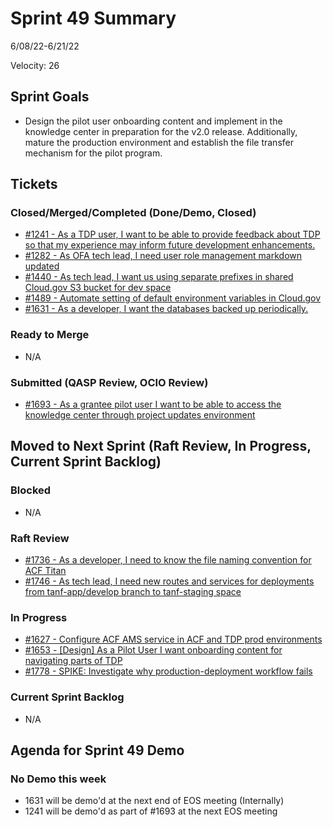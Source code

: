 # Sprint 49 Summary
6/08/22-6/21/22

Velocity: 26
## Sprint Goals
* Design the pilot user onboarding content and implement in the knowledge center in preparation for the v2.0 release. Additionally, mature the production environment and establish the file transfer mechanism for the pilot program.
 

## Tickets
### Closed/Merged/Completed (Done/Demo, Closed)
* [#1241 - As a TDP user, I want to be able to provide feedback about TDP so that my experience may inform future development enhancements.](https://github.com/raft-tech/TANF-app/issues/1241)
* [#1282 - As OFA tech lead, I need user role management markdown updated](https://github.com/raft-tech/TANF-app/issues/1282)
* [#1440 - As tech lead, I want us using separate prefixes in shared Cloud.gov S3 bucket for dev space](https://github.com/raft-tech/TANF-app/issues/1440)
* [#1489 - Automate setting of default environment variables in Cloud.gov](https://github.com/raft-tech/TANF-app/issues/1489)
* [#1631 - As a developer, I want the databases backed up periodically.](https://github.com/raft-tech/TANF-app/issues/1631)
### Ready to Merge
* N/A

### Submitted (QASP Review, OCIO Review)
* [#1693 - As a grantee pilot user I want to be able to access the knowledge center through project updates environment](https://github.com/raft-tech/TANF-app/issues/1693)

## Moved to Next Sprint (Raft Review, In Progress, Current Sprint Backlog)

### Blocked
* N/A
### Raft Review
* [#1736 - As a developer, I need to know the file naming convention for ACF Titan](https://github.com/raft-tech/TANF-app/issues/1736)
* [#1746 - As tech lead, I need new routes and services for deployments from tanf-app/develop branch to tanf-staging space](https://github.com/raft-tech/TANF-app/issues/1746)
### In Progress
* [#1627 - Configure ACF AMS service in ACF and TDP prod environments](https://github.com/raft-tech/TANF-app/issues/1627)
* [#1653 - [Design] As a Pilot User I want onboarding content for navigating parts of TDP](https://github.com/raft-tech/TANF-app/issues/1653)
* [#1778 - SPIKE: Investigate why production-deployment workflow fails](https://github.com/raft-tech/TANF-app/issues/1778)
### Current Sprint Backlog
* N/A
## Agenda for Sprint 49 Demo 
### No Demo this week
* 1631 will be demo'd at the next end of EOS meeting (Internally)
* 1241 will be demo'd as part of #1693 at the next EOS meeting

